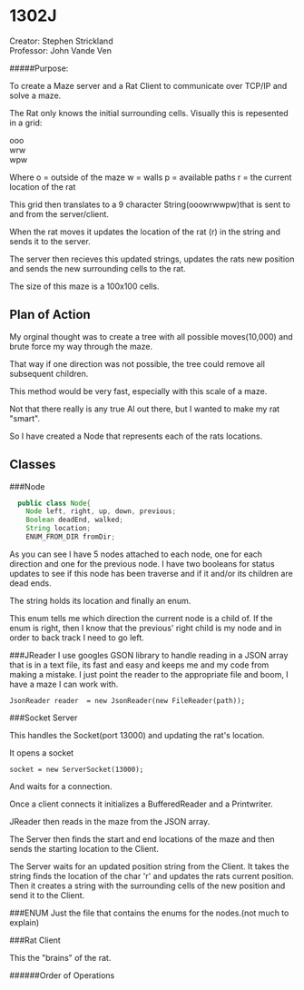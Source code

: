1302J
=====

Creator: Stephen Strickland <br>
Professor: John Vande Ven

#####Purpose:

To create a Maze server and a Rat Client to communicate over TCP/IP and solve a maze.

The Rat only knows the initial surrounding cells. Visually this is repesented in a grid:

ooo <br>
wrw <br>
wpw <br>

Where 
  o = outside of the maze
  w = walls
  p = available paths
  r = the current location of the rat
  
This grid then translates to a 9 character String(ooowrwwpw)that is sent to and from the server/client.

When the rat moves it updates the location of the rat (r) in the string and sends it to the server.

The server then recieves this updated strings, updates the rats new position and sends the new surrounding cells to the rat.

The size of this maze is a 100x100 cells.

Plan of Action
-----

My orginal thought was to create a tree with all possible moves(10,000) and brute force my way through the maze.

That way if one direction was not possible, the tree could remove all subsequent children.

This method would be very fast, especially with this scale of a maze.

Not that there really is any true AI out there, but I wanted to make my rat "smart".

So I have created a Node that represents each of the rats locations.

Classes
------

###Node
```java
  public class Node{
	Node left, right, up, down, previous;
	Boolean deadEnd, walked;
	String location;
	ENUM_FROM_DIR fromDir;
```

As you can see I have 5 nodes attached to each node, one for each direction and one for the previous node.
I have two booleans for status updates to see if this node has been traverse and if it and/or its children are dead ends. 

The string holds its location and finally an enum. 

This enum tells me which direction the current node is a child of. If the enum is right, then I know that the previous' right child is my node and in order to back track I need to go left.

###JReader
I use googles GSON library to handle reading in a JSON array that is in a text file, its fast and easy and keeps me and my code from making a mistake. I just point the reader to the appropriate file and boom, I have a maze I can work with.
```
JsonReader reader  = new JsonReader(new FileReader(path));
```

###Socket Server

This handles the Socket(port 13000) and updating the rat's location.

It opens a socket
```
socket = new ServerSocket(13000);
```

And waits for a connection.

Once a client connects it initializes a BufferedReader and a Printwriter.

JReader then reads in the maze from the JSON array. 

The Server then finds the start and end locations of the maze and then sends the starting location to the Client.

The Server waits for an updated position string from the Client. It takes the string finds the location of the char 'r' and updates the rats current position. Then it creates a string with the surrounding cells of the new position and send it to the Client.


###ENUM
Just the file that contains the enums for the nodes.(not much to explain)


###Rat Client

This the "brains" of the rat.

######Order of Operations
